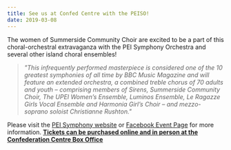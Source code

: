 ```yaml
---
title: See us at Confed Centre with the PEISO!
date: 2019-03-08 
---
```

<!-- ![](/images/20190308_mahlerbanner.jpg) -->

The women of Summerside Community Choir are excited to be a part of this choral-orchestral extravaganza with the PEI Symphony Orchestra and several other island choral ensembles!

> _"This infrequently performed masterpiece is considered one of the 10 greatest symphonies of all time by BBC Music Magazine and will feature an extended orchestra, a combined treble chorus of 70 adults and youth – comprising members of Sirens, Summerside Community Choir, The UPEI Women’s Ensemble, Luminos Ensemble, Le Ragazze Girls Vocal Ensemble and Harmonia Girl’s Choir – and mezzo-soprano soloist Christianne Rushton."_

Please visit the [PEI Symphony website](https://peisymphony.com/2019/02/21/the-world-of-mahler-3/) or [Facebook Event Page](https://www.facebook.com/events/2369100906441838/?active_tab=about) for more information. [**Tickets can be purchased online and in person at the Confederation Centre Box Office**](https://boxoffice.confederationcentre.com/online/)
